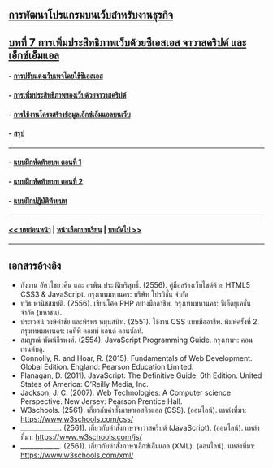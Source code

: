 ## [การพัฒนาโปรแกรมบนเว็บสำหรับงานธุรกิจ](../README.md)
## [บทที่ 7 การเพิ่มประสิทธิภาพเว็บด้วยซีเอสเอส จาวาสคริปต์ และเอ็กซ์เอ็มแอล](README.md)
#### - [การปรับแต่งเว็บเพจโดยใช้ซีเอสเอส](0701.md)
#### - [การเพิ่มประสิทธิภาพของเว็บด้วยจาวาสคริปต์](0702.md)
#### - [การใช้งานโครงสร้างข้อมูลเอ็กซ์เอ็มแอลบนเว็บ](0703.md)
#### - [สรุป](0710.md)
---
#### - [แบบฝึกหัดท้ายบท ตอนที่ 1](0730.md)
#### - [แบบฝึกหัดท้ายบท ตอนที่ 2](0750.md)
#### - [แบบฝึกปฏิบัติท้ายบท](0770.md)
---
#### [<< บทก่อนหน้า](../Chapter06/README.md) | [หน้าเลือกบทเรียน](../README.md) | [บทถัดไป >>](../Chapter08/README.md)
---
## เอกสารอ้างอิง
* กังวาน อัศวไชยวศิน และ อรพิน ประวัติบริสุทธิ์. (2556). คู่มือสร้างเว็บไซต์ด้วย HTML5 CSS3 & JavaScript. กรุงเทพมหานคร: บริษัท โปรวิชั่น จำกัด
* ทวิธ พานิชสมบัติ. (2556). เขียนโค้ด PHP อย่างมืออาชีพ. กรุงเทพมหานคร: ซีเอ็ดยูเคชั่น จำกัด (มหาชน).
* ประเวศน์ วงษ์คำชัย และพิรพร หมุนสนิท. (2551). ใช้งาน CSS แบบมืออาชีพ. พิมพ์ครั้งที่ 2. กรุงเทพมหานคร: เคทีพี คอมพ์ แอนด์ คอนซัลท์.
* สมบูรณ์ พัฒน์ธีรพงศ์. (2554). JavaScript Programming Guide. กรุงเทพฯ: คอนเทนต์บลู.
* Connolly, R. and Hoar, R. (2015). Fundamentals of Web Development. Global Edition. England: Pearson Education Limited.
* Flanagan, D. (2011). JavaScript: The Definitive Guide, 6th Edition. United States of America: O’Reilly Media, Inc.
* Jackson, J. C. (2007). Web Technologies: A Computer science Perspective. New Jersey: Pearson Prentice Hall.   
* W3schools. (2561). เกี่ยวกับคำสั่งภาษาเอสคิวแอล (CSS). (ออนไลน์). แหล่งที่มา: 
https://www.w3schools.com/css/
* ____________. (2561). เกี่ยวกับคำสั่งภาษาจาวาสคริปต์ (JavaScript). (ออนไลน์). 
แหล่งที่มา: https://www.w3schools.com/js/
* ____________. (2561). เกี่ยวกับคำสั่งภาษาเอ็กซ์เอ็มแอล (XML). (ออนไลน์). 
แหล่งที่มา: https://www.w3schools.com/xml/